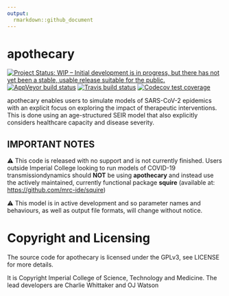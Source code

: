 ```yaml
---
output:
  rmarkdown::github_document
---
```


<!-- README.md is generated from README.Rmd. Please edit that file -->



# apothecary
<!-- badges: start -->
[![Project Status: WIP – Initial development is in progress, but there has not yet been a stable, usable release suitable for the public.](https://www.repostatus.org/badges/latest/wip.svg)](https://www.repostatus.org/#wip)
[![AppVeyor build status](https://ci.appveyor.com/api/projects/status/github/mrc-ide/squire?branch=master&svg=true)](https://ci.appveyor.com/project/cwhittaker1000/apothecary)
[![Travis build status](https://travis-ci.org/mrc-ide/apothecary.svg?branch=master)](https://travis-ci.org/mrc-ide/apothecary)
[![Codecov test coverage](https://codecov.io/gh/mrc-ide/apothecary/branch/master/graph/badge.svg)](https://codecov.io/gh/mrc-ide/apothecary?branch=master)
<!-- badges: end -->

apothecary enables users to simulate models of SARS-CoV-2 epidemics with an explicit focus on exploring the impact of therapeutic interventions. This is done using an age-structured SEIR model that also explicitly considers healthcare capacity and disease severity. 

## IMPORTANT NOTES

:warning: This code is released with no support and is not currently finished. Users outside Imperial College looking to run models of COVID-19 transmissiondynamics should **NOT** be using **apothecary** and instead use the actively maintained, currently functional package **squire** (available at: https://github.com/mrc-ide/squire) 

:warning: This model is in active development and so parameter names and behaviours, as well as output file formats, will change without notice.


# Copyright and Licensing
The source code for apothecary is licensed under the GPLv3, see LICENSE for more details.

It is Copyright Imperial College of Science, Technology and Medicine. The lead developers are Charlie Whittaker and OJ Watson

